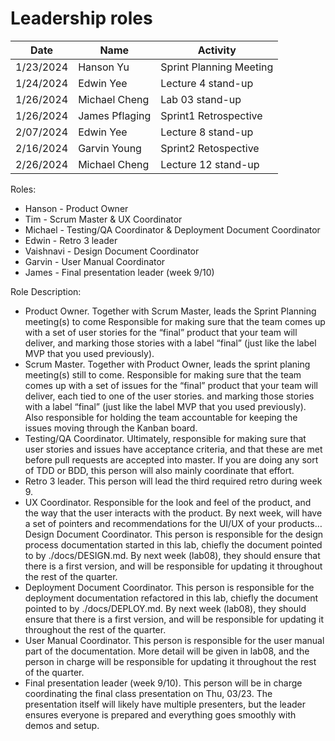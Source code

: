 # Leadership roles

| Date      | Name              | Activity                                               |
|-----------|-------------------|--------------------------------------------------------|
| 1/23/2024 | Hanson Yu  | Sprint Planning Meeting                      | 
| 1/24/2024 | Edwin Yee  | Lecture 4 stand-up                             |
| 1/26/2024  | Michael Cheng | Lab 03 stand-up                          |
| 1/26/2024 | James Pflaging   | Sprint1 Retrospective                  | 
| 2/07/2024 | Edwin Yee  | Lecture 8 stand-up                            |
| 2/16/2024 | Garvin Young  | Sprint2 Retospective                      |
| 2/26/2024 | Michael Cheng | Lecture 12 stand-up                       |

Roles:
- Hanson - Product Owner
- Tim - Scrum Master & UX Coordinator
- Michael - Testing/QA Coordinator & Deployment Document Coordinator
- Edwin - Retro 3 leader
- Vaishnavi - Design Document Coordinator
- Garvin - User Manual Coordinator
- James - Final presentation leader (week 9/10)

Role Description:
- Product Owner. Together with Scrum Master, leads the Sprint Planning meeting(s) to come Responsible for making sure that the team comes up with a set of user stories for the “final” product that your team will deliver, and marking those stories with a label “final” (just like the label MVP that you used previously).
- Scrum Master. Together with Product Owner, leads the sprint planing meeting(s) still to come. Responsible for making sure that the team comes up with a set of issues for the “final” product that your team will deliver, each tied to one of the user stories. and marking those stories with a label “final” (just like the label MVP that you used previously). Also responsible for holding the team accountable for keeping the issues moving through the Kanban board.
- Testing/QA Coordinator. Ultimately, responsible for making sure that user stories and issues have acceptance criteria, and that these are met before pull requests are accepted into master. If you are doing any sort of TDD or BDD, this person will also mainly coordinate that effort.
- Retro 3 leader. This person will lead the third required retro during week 9.
- UX Coordinator. Responsible for the look and feel of the product, and the way that the user interacts with the product. By next week, will have a set of pointers and recommendations for the UI/UX of your products…
Design Document Coordinator. This person is responsible for the design process documentation started in this lab, chiefly the document pointed to by ./docs/DESIGN.md. By next week (lab08), they should ensure that there is a first version, and will be responsible for updating it throughout the rest of the quarter.
- Deployment Document Coordinator. This person is responsible for the deployment documentation refactored in this lab, chiefly the document pointed to by ./docs/DEPLOY.md. By next week (lab08), they should ensure that there is a first version, and will be responsible for updating it throughout the rest of the quarter.
- User Manual Coordinator. This person is responsible for the user manual part of the documentation. More detail will be given in lab08, and the person in charge will be responsible for updating it throughout the rest of the quarter.
- Final presentation leader (week 9/10). This person will be in charge coordinating the final class presentation on Thu, 03/23. The presentation itself will likely have multiple presenters, but the leader ensures everyone is prepared and everything goes smoothly with demos and setup.
